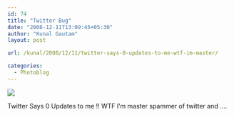 ```yaml
---
id: 74
title: "Twitter Bug"
date: "2008-12-11T13:09:45+05:30"
author: "Kunal Gautam"
layout: post

url: /kunal/2008/12/11/twitter-says-0-updates-to-me-wtf-im-master/

categories:
  - Photoblog
---
```


![](/post/74/twitter.png)

Twitter Says 0 Updates to me !! WTF I’m master spammer of twitter and ….
